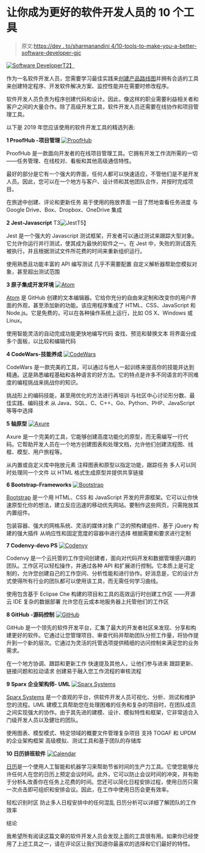 # 让你成为更好的软件开发人员的 10 个工具

> 原文:[https://dev . to/sharmanandini 4/10-tools-to-make-you-a-better-software-developer-gjc](https://dev.to/sharmanandini4/10-tools-to-make-you-a-better-software-developer-gjc)

[![Software Developer](../Images/7257f8116766390f105c78c5b4250fae.png)T2】](https://res.cloudinary.com/practicaldev/image/fetch/s--YZMxkkmI--/c_limit%2Cf_auto%2Cfl_progressive%2Cq_auto%2Cw_880/https://cdn.pixabay.com/photo/2015/09/09/19/56/office-932926_960_720.jpg)

作为一名软件开发人员，您需要学习最佳实践来[创建产品路线图](https://venngage.com/blog/product-roadmap/)并拥有合适的工具来创建特定程序、开发软件解决方案、监控性能并在需要时修改程序。

软件开发人员负责为程序创建代码和设计。因此，像这样的职业需要利益相关者和客户之间的大量合作。除了高级开发工具，软件开发人员还需要在线协作和项目管理工具。

以下是 2019 年您应该使用的软件开发工具的精选列表:

**1 ProofHub -项目管理**
[![ProofHub](../Images/7718ad88f89bca350af4683d461ade68.png)](https://res.cloudinary.com/practicaldev/image/fetch/s--vhfRND3s--/c_limit%2Cf_auto%2Cfl_progressive%2Cq_auto%2Cw_880/https://www.proofhub.com/wp-content/themes/ph4/images/features/how-it-works.png)

ProofHub 是一款面向开发者的在线项目管理工具。它拥有开发工作流所需的一切——任务管理、在线校对、看板和其他高级通信特性。

最好的部分是它有一个强大的界面，任何人都可以快速适应，不管他们是不是开发人员。因此，您可以在一个地方与客户、设计师和其他团队合作，并按时完成项目。

在旅途中创建、评论和更新任务
易于使用的拖放界面
一目了然地查看任务进度
与 Google Drive、Box、Dropbox、OneDrive 集成

**2 Jest-Javascript**
T3![Jest](../Images/711aa8a9c47c8f0ddae7d3dce183130b.png)T5】

Jest 是一个强大的 Javascript 测试框架，开发者可以通过测试来跟踪大型对象。它允许你运行并行测试，使其成为最快的软件之一。在 Jest 中，失败的测试首先被执行，并且根据测试文件所花费的时间来重新组织运行。

使用熟悉且功能丰富的 API 编写测试
几乎不需要配置
自定义解析器帮助您模拟对象，甚至超出测试范围

**3 原子集成开发环境**
[![Atom](../Images/c832adb2294c58abc3e4f67c0d461ebd.png)](https://res.cloudinary.com/practicaldev/image/fetch/s--cp4TAcY8--/c_limit%2Cf_auto%2Cfl_progressive%2Cq_auto%2Cw_880/https://github-atom-io-herokuapp-com.freetls.fastly.net/assets/index-teletype-screenshot-1de356892e9bab0f5a1e95b4a003dfecaab0d9e67a91fd60b63006a32f147db0.png)

[Atom](https://atom.io/) 是 GitHub 创建的文本编辑器。它给你充分的自由来定制和改变你的用户界面的外观，甚至添加新的功能。该应用程序集成了 HTML、CSS、JavaScript 和 Node.js。它是免费的，可以在各种操作系统上运行，比如 OS X、Windows 或 Linux。

使用智能灵活的自动完成功能更快地编写代码
查找、预览和替换文本
将界面分成多个面板，以比较和编辑代码

**4 CodeWars-技能养成**
[![CodeWars](../Images/1ff797f12d54fd1e2f1cf0b27cf3f52f.png)](https://res.cloudinary.com/practicaldev/image/fetch/s--EmsKJpSG--/c_limit%2Cf_auto%2Cfl_progressive%2Cq_auto%2Cw_880/https://www.codewars.com/assets/landing/copy-train-dae50109908cc487ad31fb0292b3ff7b4864a2ac5e2eb9141668035b33151531.png)

CodeWars 是一款完美的工具，可以通过与他人一起训练来提高你的技能并达到精通。这是熟悉编程基础和各种语言的好方法。它的特点是许多不同语言的不同难度的编程挑战来挑战你的知识。

挑战形上的编码技能，甚至用优化的方法进行再培训
与社区中心讨论形分数、最佳实践、编码技术
从 Java、SQL、C、C++、Go、Python、PHP、JavaScript 等等中选择

**5 轴原型**
[![Axure](../Images/20ae071acb156853846d696d8acdf9d7.png)](https://res.cloudinary.com/practicaldev/image/fetch/s--JOIZGRFm--/c_limit%2Cf_auto%2Cfl_progressive%2Cq_auto%2Cw_880/https://www.axure.com/wp-content/webp-express/webp-images/doc-root/wp-content/uploads/fly-images/3914/Axure_hero%402x-4-2220x1320.png.webp)

Axure 是一个完美的工具，它能够创建高度功能化的原型，而无需编写一行代码。它帮助开发人员在一个地方创建图表和处理文档，允许他们创建流程图、线框、模型、用户旅程等。

从内置或自定义库中拖放元素
注释图表和原型以指定功能，跟踪任务
多人可以同时处理同一个文件
以 HTML 格式生成原型并提供共享链接

**6 Bootstrap-Frameworks**
[![Bootstrap](../Images/176a21027fe514f8088aae43db142050.png)](https://res.cloudinary.com/practicaldev/image/fetch/s--L1dyaPbQ--/c_limit%2Cf_auto%2Cfl_progressive%2Cq_auto%2Cw_880/https://getbootstrap.com/docs/4.3/assets/img/bootstrap-themes.png)

[Bootstrap](https://getbootstrap.com/) 是一个用 HTML、CSS 和 JavaScript 开发的开源框架。它可以让你快速原型化你的想法，建立反应迅速的移动优先网站。要制作这些网页，只需拖放其内置组件。

包装容器、强大的网格系统、灵活的媒体对象
广泛的预构建组件、基于 jQuery 构建的强大插件
从响应性和固定宽度的容器中进行选择
根据需要和要求进行定制

**7 Codenvy-devo PS**
[![Codenvy](../Images/d80ced497e42cfda4b988f6f40fe651b.png)](https://res.cloudinary.com/practicaldev/image/fetch/s--jqgBj2TN--/c_limit%2Cf_auto%2Cfl_progressive%2Cq_auto%2Cw_880/https://codenvy.com/images/magic/developer/developer-magic-1.png)

Codenvy 是一个云托管的工作空间创建者，面向对代码开发和数据管理感兴趣的团队。工作区可以轻松操作，并通过各种 API 和扩展进行控制。它本质上是可定制的，允许您创建自己的工作空间、分析性能和进行协作。好消息是，它的设计方式使得所有行业的团队都可以使用该工具，而无需任何学习曲线。

使用包含基于 Eclipse Che 构建的项目和工具的高效运行时创建工作区
——开源云 IDE
复杂的数据部署
允许您在云或本地服务器上托管他们的工作区

**8 GitHub -源码控制**
[![GitHub](../Images/a0ad7fdf200dc6a0876fa7cad8b98cc0.png)](https://res.cloudinary.com/practicaldev/image/fetch/s--5sNv_vJ3--/c_limit%2Cf_auto%2Cfl_progressive%2Cq_auto%2Cw_880/https://github.githubassets.com/images/modules/site/product-illo/img-pull-request.png)

GitHub 是一个领先的软件开发平台，汇集了最大的开发者社区来发现、分享和构建更好的软件。它通过让您管理项目、审查代码并帮助团队分担工作量，将协作提升到一个新的层次。它通过为灵活的托管选项提供精细的访问控制来满足您的业务需求。

在一个地方协调、跟踪和更新工作
快速提及其他人，让他们参与进来
跟踪更新、链接问题和拉动请求
创建易于融入您工作流程的审核流程

**9 Sparx 企业架构师- UML**
[![Sparx Systems](../Images/ca7c8cb88d7ef7c29026d41f23045735.png)](https://res.cloudinary.com/practicaldev/image/fetch/s--h9NLjgnc--/c_limit%2Cf_auto%2Cfl_progressive%2Cq_auto%2Cw_880/https://sparxsystems.com/images/screenshots/productindex/bpmn-sq-small.png)

[Sparx Systems](https://sparxsystems.com/) 是一个直观的平台，供软件开发人员可视化、分析、测试和维护您的流程。UML 建模工具帮助您在处理困难的任务和复杂的项目时，在团队成员之间实现强大的协作。由于其先进的建模、设计、模拟特性和框架，它非常适合入门级开发人员以及健壮的团队。

使用图表、模型模式、特定领域的概要文件管理复杂项目
支持 TOGAF 和 UPDM 的企业架构框架
高级模拟、测试工具和基于团队的存储库

**10 日历排班软件**
[![Calendar](../Images/4e4cdec769c00410acc2014e25cacb03.png)](https://res.cloudinary.com/practicaldev/image/fetch/s--YyXOGvUP--/c_limit%2Cf_auto%2Cfl_progressive%2Cq_auto%2Cw_880/https://www.calendar.com/static-pages/static/e4a1efca42f24fba0746f97727f039f8/d042c/calendar.png)

[日历](https://www.calendar.com/)是一个使用人工智能和机器学习来帮助节省时间的生产力工具。它使您能够允许任何人在您的日历上预定会议时间。此外，它可以防止会议时间的冲突，并有助于分析&,改善你在任务上花费的时间。您还可以简化日程安排过程，使用日历只需一次点击即可组织和安排会议。因此，在工作中使用日历会更有效率。

轻松识别时区
防止多人日程安排中的任何混乱
日历分析可以详细了解团队的工作效率

结论

我希望所有阅读这篇文章的软件开发人员会发现上面的工具很有用。如果你已经使用了上述工具之一，请在评论区让我们知道你最喜欢的选择和它们最好的特性。